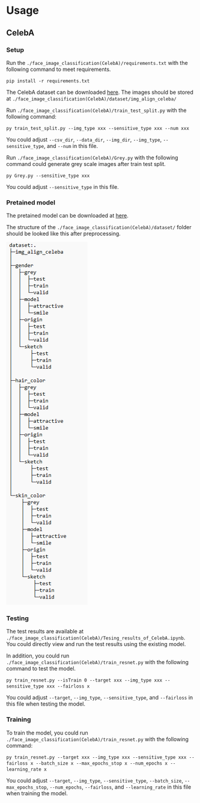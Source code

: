 # Usage

## CelebA
### Setup

Run the `./face_image_classification(CelebA)/requirements.txt` with the following command to meet requirements.
```
pip install -r requirements.txt
```

The CelebA dataset can be downloaded [here](https://mmlab.ie.cuhk.edu.hk/projects/CelebA.html). The images should be stored at `./face_image_classification(CelebA)/dataset/img_align_celeba/`

Run `./face_image_classification(CelebA)/train_test_split.py` with the following command:
```
py train_test_split.py --img_type xxx --sensitive_type xxx --num xxx
```
You could adjust `--csv_dir`, `--data_dir`, `--img_dir`, `--img_type`, `--sensitive_type`, and `--num` in this file.

Run `./face_image_classification(CelebA)/Grey.py` with the following command could generate grey scale images after train test split.
```
py Grey.py --sensitive_type xxx
```
You could adjust `--sensitive_type` in this file.


### Pretained model
The pretained model can be downloaded at [here](https://drive.google.com/file/d/1z6suPVTeVDL0ui7UVpchePRbjMTDpSU0/view?usp=sharing).

The structure of the `./face_image_classification(CelebA)/dataset/` folder should be looked like this after preprocessing.

![avatar](../img/CelebA_structure.png)

### Testing
The test results are available at `./face_image_classification(CelebA)/Tesing_results_of_CelebA.ipynb`. You could directly view and run the test results using the existing model.

In addition, you could run `./face_image_classification(CelebA)/train_resnet.py` with the following command to test the model.
```
py train_resnet.py --isTrain 0 --target xxx --img_type xxx --sensitive_type xxx --fairloss x
```
You could adjust `--target`, `--img_type`, `--sensitive_type`, and `--fairloss` in this file when testing the model.


### Training
To train the model, you could run `./face_image_classification(CelebA)/train_resnet.py` with the following command:
```
py train_resnet.py --target xxx --img_type xxx --sensitive_type xxx --fairloss x --batch_size x --max_epochs_stop x --num_epochs x --learning_rate x
```
You could adjust `--target`, `--img_type`, `--sensitive_type`, `--batch_size`, `--max_epochs_stop`, `--num_epochs`, `--fairloss`, and `--learning_rate` in this file when training the model.
